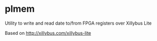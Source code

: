 # plmem
Utility to write and read date to/from FPGA registers over Xillybus Lite

Based on http://xillybus.com/xillybus-lite

